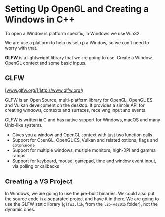 # Setting Up OpenGL and Creating a Windows in C++

To open a Window is platform specific, in Windows we use Win32.

We are use a platform to help us set up a Window, so we don't need to worry with that.

**GLFW** is a lightweight library that we are going to use. Create a Window, OpenGL context and some basic inputs.

## GLFW

[www.glfw.org/](http://www.glfw.org/)

GLFW is an Open Source, multi-platform library for OpenGL, OpenGL ES and Vulkan development on the desktop. It provides a simple API for creating windows, contexts and surfaces, receiving input and events.

GLFW is written in C and has native support for Windows, macOS and many Unix-like systems.

* Gives you a window and OpenGL context with just two function calls
* Support for OpenGL, OpenGL ES, Vulkan and related options, flags and extensions
* Support for multiple windows, multiple monitors, high-DPI and gamma ramps
* Support for keyboard, mouse, gamepad, time and window event input, via polling or callbacks

## Creating a VS Project

In Windows, we are going to use the pre-built binaries. We could also put the source code in a separated project and have it in there.
We are going to use the GLFW static library (`glfw3.lib`, from the `lib-vs2015` folder), not the dynamic ones.
